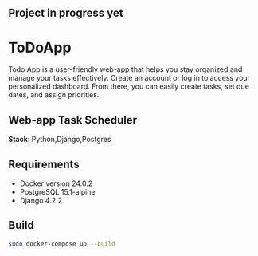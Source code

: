 ## Project in progress yet

# ToDoApp
Todo App is a user-friendly web-app that helps you stay organized and manage your tasks effectively. Create an account or log in to access your personalized dashboard. From there, you can easily create tasks, set due dates, and assign priorities.

## Web-app Task Scheduler

__Stack__: Python,Django,Postgres

## Requirements

* Docker version 24.0.2
* PostgreSQL 15.1-alpine
* Django 4.2.2

## Build

```bash
sudo docker-compose up --build
```